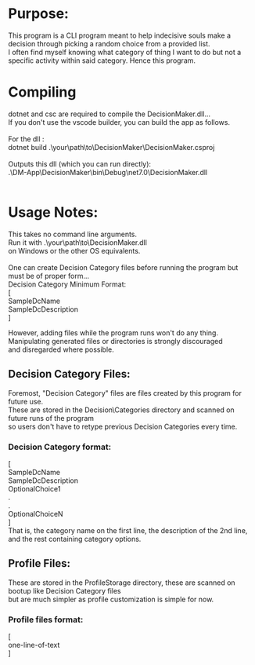 # Purpose:
This program is a CLI program meant to help indecisive souls make a decision through picking a random choice from a provided list.\
I often find myself knowing what category of thing I want to do but not a specific activity within said category. Hence this program.

# Compiling
dotnet and csc are required to compile the DecisionMaker.dll...\
If you don't use the vscode builder, you can build the app as follows.\
<br>
For the dll :\
dotnet build .\your\path\to\DecisionMaker\DecisionMaker.csproj\
<br>
Outputs this dll (which you can run directly):\
.\DM-App\DecisionMaker\bin\Debug\net7.0\DecisionMaker.dll\
<br>
# Usage Notes:
This takes no command line arguments.\
Run it with .\your\path\to\DecisionMaker.dll \
on Windows or the other OS equivalents.\
<br>
One can create Decision Category files before running the program but must be of proper form...\
Decision Category Minimum Format:\
[\
SampleDcName \
SampleDcDescription\
]

However, adding files while the program runs won't do any thing. Manipulating generated files or directories is strongly discouraged\
and disregarded where possible.

## Decision Category Files:
Foremost, "Decision Category" files are files created by this program for future use.\
These are stored in the Decision\Categories directory and scanned on future runs of the program\
so users don't have to retype previous Decision Categories every time.

### Decision Category format:
[\
SampleDcName\
SampleDcDescription\
OptionalChoice1\
.\
.\
OptionalChoiceN\
]\
That is, the category name on the first line, the description of the 2nd line, and the rest containing category options.

## Profile Files:
These are stored in the ProfileStorage directory, these are scanned on bootup like Decision Category files\
but are much simpler as profile customization is simple for now.

### Profile files format:
[\
    one-line-of-text\
]
